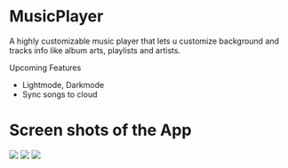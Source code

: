 # MusicPlayer
A highly customizable music player that lets u customize background and tracks info like album arts, playlists and artists.</br>

Upcoming Features
  * Lightmode, Darkmode
  * Sync songs to cloud

# Screen shots of the App
<img src="https://drive.google.com/uc?export=view&id=1dBDlD8FHqRtFhJoutO6nA_ol7sq8wF-T">
<img src="https://drive.google.com/uc?export=view&id=1OyOjUKdTItvljgkDRA_Vy0Ce22ekHYNR">
<img src="https://drive.google.com/uc?export=view&id=18SfD8XyCjZLI07hsXOtn0Of9RALtMeUm">
